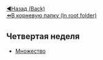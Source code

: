 [:arrow_backward:Назад (Back)](https://github.com/Bloodies/University.Projects/tree/master/Course%202/AaDS%20(Algorithms%20and%20data%20structures))  
[:rewind:В корневую папку (In root folder)](https://github.com/Bloodies/University.Projects)  

## Четвертая неделя

* [Множество](https://github.com/Bloodies/University.Projects/tree/master/Course%202/AaDS%20(Algorithms%20and%20data%20structures)/Algorithms%20Practice%20(ITMO)/Week.8/1.%20Plenty%20(Множество) "Plenty")